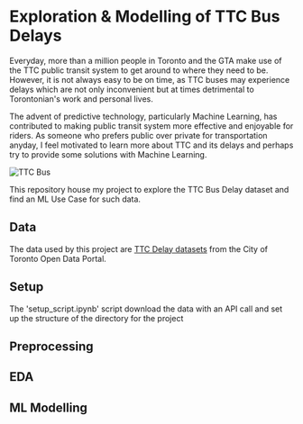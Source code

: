 # Exploration & Modelling of TTC Bus Delays
Everyday, more than a million people in Toronto and the GTA make use of the TTC public transit system to get around to where they need to be. However, it is not always easy to be on time, as TTC buses may experience delays which are not only inconvenient but at times detrimental to Torontonian's work and personal lives.

The advent of predictive technology, particularly Machine Learning, has contributed to making public transit system more effective and enjoyable for riders. As someone who prefers public over private for transportation anyday, I feel motivated to learn more about TTC and its delays and perhaps try to provide some solutions with Machine Learning.

![TTC Bus](https://cdn.mobilesyrup.com/wp-content/uploads/2018/03/ttc-bus.jpg)

This repository house my project to explore the TTC Bus Delay dataset and find an ML Use Case for such data.

## Data
The data used by this project are [TTC Delay datasets](https://open.toronto.ca/dataset/ttc-bus-delay-data/) from the City of Toronto Open Data Portal.

## Setup
The 'setup_script.ipynb' script download the data with an API call and set up the structure of the directory for the project

## Preprocessing

## EDA

## ML Modelling

